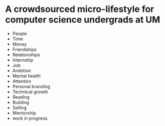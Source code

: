 # A crowdsourced micro-lifestyle for computer science undergrads at UM

* People
* Time
* Money
* Friendships
* Relationships
* Internship
* Job
* Ambition
* Mental health
* Attention
* Personal branding
* Technical growth
* Reading
* Building
* Selling
* Mentorship
* work in progress. 
